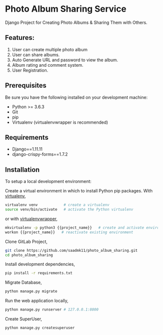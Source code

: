 #  Photo Album Sharing Service

Django Project for Creating Photo Albums & Sharing Them with Others.

## Features:

1. User can create multiple photo album
2. User can share albums.
3. Auto Generate URL and password to view the album.
4. Album rating and comment system.
5. User Registration.


## Prerequisites

Be sure you have the following installed on your development machine:

+ Python >= 3.6.3
+ Git 
+ pip
+ Virtualenv (virtualenvwrapper is recommended)

## Requirements

+ Django==1.11.11
+ django-crispy-forms==1.7.2

## Installation

To setup a local development environment:

Create a virtual environment in which to install Python pip packages. With [virtualenv](https://pypi.python.org/pypi/virtualenv),
```bash
virtualenv venv            # create a virtualenv
source venv/bin/activate   # activate the Python virtualenv 
```

or with [virtualenvwrapper](http://virtualenvwrapper.readthedocs.org/en/latest/),
```bash
mkvirtualenv -p python3 {{project_name}}   # create and activate environment
workon {{project_name}}   # reactivate existing environment
```

Clone GitLab Project,
```bash
git clone https://github.com/saadmk11/photo_album_sharing.git
cd photo_album_sharing
```

Install development dependencies,
```bash
pip install -r requirements.txt
```

Migrate Database,
```bash
python manage.py migrate
```

Run the web application locally,
```bash
python manage.py runserver # 127.0.0.1:8000
```

Create SuperUser,
```bash
python manage.py createsuperuser
```
